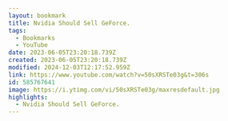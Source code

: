 ```yaml
---
layout: bookmark
title: Nvidia Should Sell GeForce.
tags:
  - Bookmarks
  - YouTube
date: 2023-06-05T23:20:18.739Z
created: 2023-06-05T23:20:18.739Z
modified: 2024-12-03T12:17:52.959Z
link: https://www.youtube.com/watch?v=50sXRSTe03g&t=306s
id: 585767641
image: https://i.ytimg.com/vi/50sXRSTe03g/maxresdefault.jpg
highlights:
  - Nvidia Should Sell GeForce.
---
```

